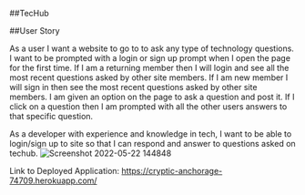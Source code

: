
##TecHub

##User Story

As a user I want a website to go to to ask any type of technology questions. I want to be prompted with a login or sign up prompt when I open the page for the first time. If I am a returning member then I will login and see all the most recent questions asked by other site members. If I am new member I will sign in then see the most recent questions asked by other site members. I am given an option on the page to ask a question and post it. If I click on a question then I am prompted with all the other users answers to that specific question.

As a developer with experience and knowledge in tech, I want to be able to login/sign up to site so that I can respond and answer to questions asked on techub.
![Screenshot 2022-05-22 144848](https://user-images.githubusercontent.com/97009239/169713275-12e0ff3d-9a8f-45f4-98fe-45e19b0c0dab.png)

Link to Deployed Application: https://cryptic-anchorage-74709.herokuapp.com/
